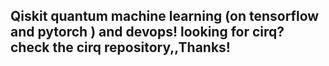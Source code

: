 ## Qiskit quantum machine learning (on tensorflow and pytorch )  and devops! looking for cirq?  check the cirq repository,,Thanks!
